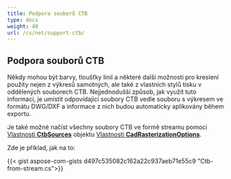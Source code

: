 ```yaml
---
title: Podpora souborů CTB
type: docs
weight: 40
url: /cs/net/support-ctb/
---
```


## **Podpora souborů CTB**

Někdy mohou být barvy, tloušťky linií a některé další možnosti pro kreslení použity nejen z výkresů samotných, ale také z vlastních stylů tisku v oddělených souborech CTB. 
Nejjednodušší způsob, jak využít tuto informaci, je umístit odpovídající soubory CTB vedle souboru s výkresem ve formátu DWG/DXF a informace z nich budou automaticky aplikovány během exportu.

Je také možné načíst všechny soubory CTB ve formě streamu pomocí 
[Vlastnosti **CtbSources**](https://reference.aspose.com/cad/net/aspose.cad.imageoptions/cadrasterizationoptions/ctbsources/) objektu 
[Vlastnosti **CadRasterizationOptions**](https://reference.aspose.com/cad/net/aspose.cad.imageoptions/cadrasterizationoptions/).

Zde je příklad, jak na to:

{{< gist aspose-com-gists d497c535082c162a22c937aeb71e55c9 "Ctb-from-stream.cs">}}
